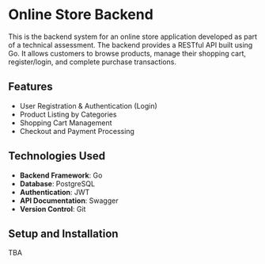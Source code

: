 # Online Store Backend

This is the backend system for an online store application developed as part of a technical assessment. The backend provides a RESTful API built using Go. It allows customers to browse products, manage their shopping cart, register/login, and complete purchase transactions.

## Features
- User Registration & Authentication (Login)
- Product Listing by Categories
- Shopping Cart Management
- Checkout and Payment Processing

## Technologies Used
- **Backend Framework**: Go
- **Database**: PostgreSQL
- **Authentication**: JWT 
- **API Documentation**: Swagger
- **Version Control**: Git

## Setup and Installation

TBA